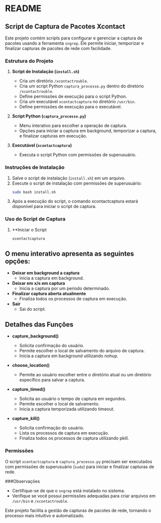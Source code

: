 # README

## Script de Captura de Pacotes Xcontact

Este projeto contém scripts para configurar e gerenciar a captura de pacotes usando a ferramenta `sngrep`. Ele permite iniciar, temporizar e finalizar capturas de pacotes de rede com facilidade.

### Estrutura do Projeto

1. **Script de Instalação (`install.sh`)**
   - Cria um diretório `/xcontactrouble`.
   - Cria um script Python `captura_processo.py` dentro do diretório `/xcontactrouble`.
   - Define permissões de execução para o script Python.
   - Cria um executável `xcontactcaptura` no diretório `/usr/bin`.
   - Define permissões de execução para o executável.

2. **Script Python (`captura_processo.py`)**
   - Menu interativo para escolher a operação de captura.
   - Opções para iniciar a captura em background, temporizar a captura, e finalizar capturas em execução.

3. **Executável (`xcontactcaptura`)**
   - Executa o script Python com permissões de superusuário.

### Instruções de Instalação

1. Salve o script de instalação (`install.sh`) em um arquivo.
2. Execute o script de instalação com permissões de superusuário:
   ```bash
   sudo bash install.sh
   ```
3. Após a execução do script, o comando xcontactcaptura estará disponível para iniciar o script de captura.

### Uso do Script de Captura
1. **Iniciar o Script
   ```bash
   xcontactcaptura
   ```
## O menu interativo apresenta as seguintes opções:
- **Deixar em background a captura**
  - Inicia a captura em background.
- **Deixar em x/s em captura**
  - Inicia a captura por um período determinado.
- **Finalizar captura aberta atualmente**
  - Finaliza todos os processos de captura em execução.
- **Sair**
  - Sai do script.

## Detalhes das Funções

- **capture_background()**
  - Solicita confirmação do usuário.
  - Permite escolher o local de salvamento do arquivo de captura.
  - Inicia a captura em background utilizando nohup.

- **choose_location()**
  - Permite ao usuário escolher entre o diretório atual ou um diretório específico para salvar a captura.

- **capture_timed()**
  - Solicita ao usuário o tempo de captura em segundos.
  - Permite escolher o local de salvamento.
  - Inicia a captura temporizada utilizando timeout.

- **capture_kill()**
  - Solicita confirmação do usuário.
  - Lista os processos de captura em execução.
  - Finaliza todos os processos de captura utilizando pkill.

### Permissões

O script `xcontactcaptura` e `captura_processo.py` precisam ser executados com permissões de superusuário (`sudo`) para iniciar e finalizar capturas de rede.

###Observações

- Certifique-se de que o `sngrep` está instalado no sistema.
- Verifique se você possui permissões adequadas para criar arquivos em `/usr/bin` e `/xcontactrouble`.

Este projeto facilita a gestão de capturas de pacotes de rede, tornando o processo mais intuitivo e automatizado.
